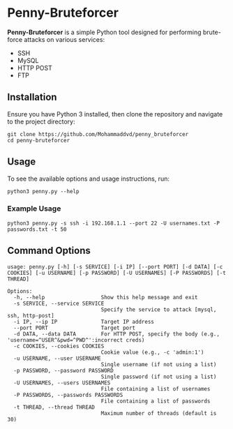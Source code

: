 # Penny-Bruteforcer

**Penny-Bruteforcer** is a simple Python tool designed for performing brute-force attacks on various services:

- SSH
- MySQL
- HTTP POST
- FTP

## Installation

Ensure you have Python 3 installed, then clone the repository and navigate to the project directory:

```
git clone https://github.com/Mohammaddvd/penny_bruteforcer
cd penny-bruteforcer
```

## Usage

To see the available options and usage instructions, run:

```
python3 penny.py --help
```

### Example Usage

```
python3 penny.py -s ssh -i 192.168.1.1 --port 22 -U usernames.txt -P passwords.txt -t 50
```

## Command Options

```
usage: penny.py [-h] [-s SERVICE] [-i IP] [--port PORT] [-d DATA] [-c COOKIES] [-u USERNAME] [-p PASSWORD] [-U USERNAMES] [-P PASSWORDS] [-t THREAD]

Options:
  -h, --help                  Show this help message and exit
  -s SERVICE, --service SERVICE  
                              Specify the service to attack [mysql, ssh, http-post]
  -i IP, --ip IP              Target IP address
  --port PORT                 Target port
  -d DATA, --data DATA        For HTTP POST, specify the body (e.g., 'username=^USER^&pwd=^PWD^':incorrect creds)
  -c COOKIES, --cookies COOKIES  
                              Cookie value (e.g., -c 'admin:1')
  -u USERNAME, --user USERNAME  
                              Single username (if not using a list)
  -p PASSWORD, --password PASSWORD  
                              Single password (if not using a list)
  -U USERNAMES, --users USERNAMES  
                              File containing a list of usernames
  -P PASSWORDS, --passwords PASSWORDS  
                              File containing a list of passwords
  -t THREAD, --thread THREAD  
                              Maximum number of threads (default is 30)
```
